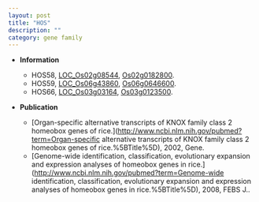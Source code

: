 ```yaml
---
layout: post
title: "HOS"
description: ""
category: gene family
---
```


* **Information**  
    + HOS58, [LOC_Os02g08544](http://rice.plantbiology.msu.edu/cgi-bin/ORF_infopage.cgi?orf=LOC_Os02g08544), [Os02g0182800](http://rapdb.dna.affrc.go.jp/viewer/gbrowse_details/irgsp1?name=Os02g0182800).
    + HOS59, [LOC_Os06g43860](http://rice.plantbiology.msu.edu/cgi-bin/ORF_infopage.cgi?orf=LOC_Os06g43860), [Os06g0646600](http://rapdb.dna.affrc.go.jp/viewer/gbrowse_details/irgsp1?name=Os06g0646600).
    + HOS66, [LOC_Os03g03164](http://rice.plantbiology.msu.edu/cgi-bin/ORF_infopage.cgi?orf=LOC_Os03g03164), [Os03g0123500](http://rapdb.dna.affrc.go.jp/viewer/gbrowse_details/irgsp1?name=Os03g0123500).

* **Publication**  
    + [Organ-specific alternative transcripts of KNOX family class 2 homeobox genes of rice.](http://www.ncbi.nlm.nih.gov/pubmed?term=Organ-specific alternative transcripts of KNOX family class 2 homeobox genes of rice.%5BTitle%5D), 2002, Gene.
    + [Genome-wide identification, classification, evolutionary expansion and expression analyses of homeobox genes in rice.](http://www.ncbi.nlm.nih.gov/pubmed?term=Genome-wide identification, classification, evolutionary expansion and expression analyses of homeobox genes in rice.%5BTitle%5D), 2008, FEBS J..


